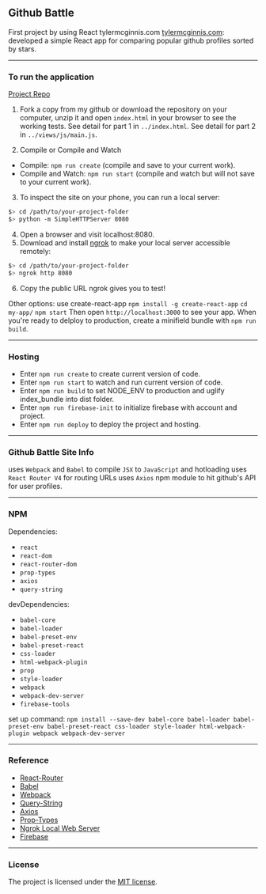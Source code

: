 ## Github Battle

First project by using React tylermcginnis.com <a href="https://tylermcginnis.com/" target="_blank">tylermcginnis.com</a>:
<br>
developed a simple React app for comparing popular github profiles sorted by stars.

---

### To run the application

[Project Repo](https://github.com/markchen555/Github-Battle)

1. Fork a copy from my github or download the repository on your computer, unzip it and open `index.html` in your browser to see the working tests. See detail for part 1 in `../index.html`. See detail for part 2 in `../views/js/main.js`.

2. Compile or Compile and Watch
- Compile: `npm run create` (compile and save to your current work).
- Compile and Watch: `npm run start` (compile and watch but will not save to your current work).

3. To inspect the site on your phone, you can run a local server:

  ```bash
  $> cd /path/to/your-project-folder
  $> python -m SimpleHTTPServer 8080
  ```
4. Open a browser and visit localhost:8080.
5. Download and install [ngrok](https://ngrok.com/) to make your local server accessible remotely:

  ``` bash
  $> cd /path/to/your-project-folder
  $> ngrok http 8080
  ```
6. Copy the public URL ngrok gives you to test!

Other options:
use create-react-app
`npm install -g create-react-app`
`cd my-app/`
`npm start`
Then open `http://localhost:3000` to see your app.
When you're ready to delploy to production, create a minifield bundle with `npm run build`.

---

### Hosting

- Enter `npm run create` to create current version of code.
- Enter `npm run start` to watch and run current version of code.
- Enter `npm run build` to set NODE_ENV to production and uglify index_bundle into dist folder.
- Enter `npm run firebase-init` to initialize firebase with account and project.
- Enter `npm run deploy` to deploy the project and hosting.  

---

### Github Battle Site Info

uses `Webpack` and `Babel` to compile `JSX` to `JavaScript` and hotloading uses `React Router V4` for routing URLs uses `Axios` npm module to hit github's API for user profiles.


---

### NPM

Dependencies:
- `react`
- `react-dom`
- `react-router-dom`
- `prop-types`
- `axios`
- `query-string`

devDependencies:
- `babel-core`
- `babel-loader`
- `babel-preset-env`
- `babel-preset-react`
- `css-loader`
- `html-webpack-plugin`
- `prop`
- `style-loader`
- `webpack`
- `webpack-dev-server`
- `firebase-tools`

set up command: `npm install --save-dev babel-core babel-loader babel-preset-env babel-preset-react css-loader style-loader html-webpack-plugin webpack webpack-dev-server`


---

### Reference

- [React-Router](https://www.npmjs.com/package/prop-types)
- [Babel](https://babeljs.io/)
- [Webpack](https://webpack.github.io/docs/)
- [Query-String](https://www.npmjs.com/package/query-string)
- [Axios](https://www.npmjs.com/package/axios)
- [Prop-Types](https://www.npmjs.com/package/prop-types)
- [Ngrok Local Web Server](https://ngrok.com/docs)
- [Firebase](https://github.com/firebase/firebase-toolss)

---

### License

The project is licensed under the [MIT license](license.txt).
